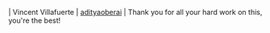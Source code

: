 | Vincent Villafuerte | [adityaoberai](https://github.com/vinzvinci) | Thank you for all your hard work on this, you're the best!
